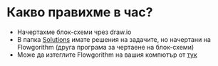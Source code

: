 # Какво правихме в час?
- Начертахме блок-схеми чрез draw.io
- В папка [Solutions](https://github.com/DimitarSht/Informatics_8A_2024_2025/tree/main/Group_01/Term_01/Week_11_FlowCharts_2_27_11_2024/Solutions) имате решения на задачите, но начертани на Flowgorithm (друга програма за чертаене на блок-схеми)
- Може да изтеглите Flowgorithm на вашия компютър от [тук](http://www.flowgorithm.org/download/index.html)